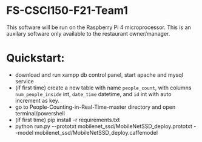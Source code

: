 # FS-CSCI150-F21-Team1
This software will be run on the Raspberry Pi 4 microprocessor. This is an auxilary software only available to the restaurant owner/manager.

# Quickstart:
- download and run xampp db control panel, start apache and mysql service
- (if first time) create a new table with name `people_count`, with columns `num_people_inside` int, `date_time` datetime, and `id` int with auto increment as key.
- go to People-Counting-in-Real-Time-master directory and open terminal/powershell
- (if first time) pip install -r requirements.txt
- python run.py --prototxt mobilenet_ssd/MobileNetSSD_deploy.prototxt --model mobilenet_ssd/MobileNetSSD_deploy.caffemodel
